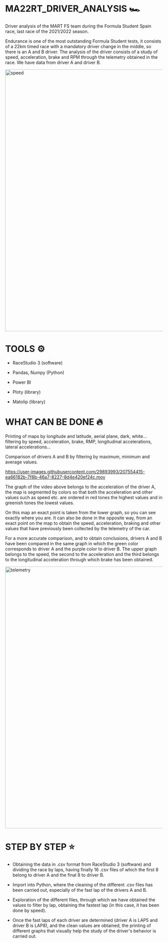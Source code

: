 # MA22RT_DRIVER_ANALYSIS 🏎

Driver analysis of the MART FS team during the Formula Student Spain race, last race of the 2021/2022 season.

Endurance is one of the most outstanding Formula Student tests, it consists of a 22km timed race with a mandatory driver change in the middle, so there is an A and B driver.
The analysis of the driver consists of a study of speed, acceleration, brake and RPM through the telemetry obtained in the race. We have data from driver A and driver B.


<img width="834" alt="speed" src="https://user-images.githubusercontent.com/29893993/207564778-74184fa2-966c-4d73-8bdd-3feeb8f53830.png">





# TOOLS ⚙️

-	RaceStudio 3 (software)

-	Pandas, Numpy (Python)

-	Power BI

-	Ploty (library)

-	Matolip (library)


# WHAT CAN BE DONE 🔥

Printing of maps by longitude and latitude, aerial plane, dark, white... filtering by speed, acceleration, brake, RMP, longitudinal accelerations, lateral accelerations...

Comparison of drivers A and B by filtering by maximum, minimum and average values.





https://user-images.githubusercontent.com/29893993/207554415-ea66182b-7f8b-46a7-8227-8d4e420ef24c.mov





The graph of the video above belongs to the acceleration of the driver A, the map is segmented by colors so that both the acceleration and other values such as speed etc. are ordered in red tones the highest values and in greenish tones the lowest values. 

On this map an exact point is taken from the lower graph, so you can see exactly where you are. It can also be done in the opposite way, from an exact point on the map to obtain the speed, acceleration, braking and other values that have previously been collected by the telemetry of the car.

For a more accurate comparison, and to obtain conclusions, drivers A and B have been compared in the same graph in which the green color corresponds to driver A and the purple color to driver B.
The upper graph belongs to the speed, the second to the acceleration and the third belongs to the longitudinal acceleration through which brake has been obtained.

<img width="834" alt="telemetry" src="https://user-images.githubusercontent.com/29893993/207556829-0600c475-8113-470e-bdb7-919ec7b09654.png">

# STEP BY STEP ⭐️

-  Obtaining the data in .csv format from RaceStudio 3 (software) and dividing the race by laps, having finally 16 .csv files of which the first 8 belong to driver A and the final 8 to driver B.


- Import into Python, where the cleaning of the different .csv files has been carried out, especially of the fast lap of the drivers A and B.


- Exploration of the different files, through which we have obtained the values to filter by lap, obtaining the fastest lap (in this case, it has been done by speed).


- Once the fast laps of each driver are determined (driver A is LAP5 and driver B is LAP8), and the clean values are obtained, the printing of different graphs that visually help the study of the driver's behavior is carried out.


